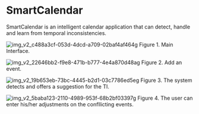 # SmartCalendar
SmartCalendar is an intelligent calendar application that can detect, handle and learn from temporal inconsistencies.

![img_v2_c488a3cf-053d-4dcd-a709-02baf4af464g](https://user-images.githubusercontent.com/113255863/196751491-08083c14-7822-4568-87c4-89869390caca.jpg)
Figure 1. Main Interface.

![img_v2_22646bb2-f9e8-471b-b777-4e4a870d48ag](https://user-images.githubusercontent.com/113255863/196751516-c3a5e7ab-7b1e-4969-84a3-3e07118a69ca.jpg)
Figure 2. Add an event.

![img_v2_19b653eb-73bc-4445-b2d1-03c7786ed5eg](https://user-images.githubusercontent.com/113255863/196751540-75de2941-b606-4c88-81c4-2a38ae362d10.jpg)
Figure 3. The system detects and offers a suggestion for the TI.

![img_v2_5baba123-2110-4989-953f-68b2bf03397g](https://user-images.githubusercontent.com/113255863/196751554-7617f631-50fc-4ecc-a4ac-f481912d4cd9.jpg)
Figure 4. The user can enter his/her adjustments on the confllicting events. 

